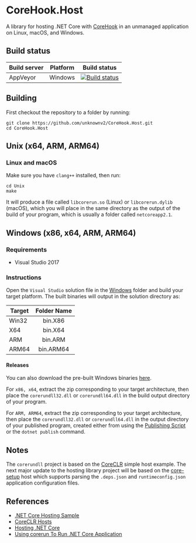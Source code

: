 # CoreHook.Host

A library for hosting .NET Core with [CoreHook](https://github.com/unknownv2/CoreHook) in an unmanaged application on Linux, macOS, and Windows.

## Build status

| Build server | Platform    | Build status                             |
| ------------ | ----------- | ---------------------------------------- |
| AppVeyor     | Windows     | [![Build status](https://ci.appveyor.com/api/projects/status/7c0lfec5c7tlvo2a/branch/master?svg=true)](https://ci.appveyor.com/project/unknownv2/corehook-host/branch/master) |

## Building

First checkout the repository to a folder by running:
```
git clone https://github.com/unknownv2/CoreHook.Host.git
cd CoreHook.Host
```
## Unix (x64, ARM, ARM64)

### Linux and macOS
Make sure you have `clang++` installed, then run:

```
cd Unix
make
```
It will produce a file called `libcorerun.so` (Linux) or `libcorerun.dylib` (macOS), which you will place in the same directory as the output of the build of your program, which is usually a folder called `netcoreapp2.1`.

## Windows (x86, x64, ARM, ARM64)

### Requirements

* Visual Studio 2017

### Instructions
Open the `Visual Studio` solution file in the [Windows](Windows) folder and build your target platform. The built binaries will output in the solution directory as:

| Target    | Folder Name   |
| --------  |:-------------:|
| Win32     | bin.X86       |
| X64       | bin.X64       |
| ARM       | bin.ARM       |
| ARM64     | bin.ARM64     |


#### Releases 
 You can also download the pre-built Windows binaries [here](https://github.com/unknownv2/CoreHook.Host/releases).
 
 For `x86, x64`, extract the zip corresponding to your target architecture, then place the `corerundll32.dll` or `corerundll64.dll` in the build output directory of your program.
 
 For `ARM, ARM64`,  extract the zip corresponding to your target architecture, then place the `corerundll32.dll` or `corerundll64.dll` in the output directory of your published program, created either from using the [Publishing Script](https://github.com/unknownv2/CoreHook#publishing-script) or the `dotnet publish` command.

## Notes

The `corerundll` project is based on the [CoreCLR](https://github.com/dotnet/coreclr) simple host example. The next major update to the hosting library project will be based on the [core-setup](https://github.com/dotnet/core-setup/) host which supports parsing the `.deps.json` and `runtimeconfig.json` application configuration files.

## References
* [.NET Core Hosting Sample](https://github.com/dotnet/samples/tree/master/core/hosting)
* [CoreCLR Hosts](https://github.com/dotnet/coreclr/tree/master/src/coreclr/hosts)
* [Hosting .NET Core](https://docs.microsoft.com/en-us/dotnet/core/tutorials/netcore-hosting)
* [Using corerun To Run .NET Core Application](https://github.com/dotnet/coreclr/blob/master/Documentation/workflow/UsingCoreRun.md)